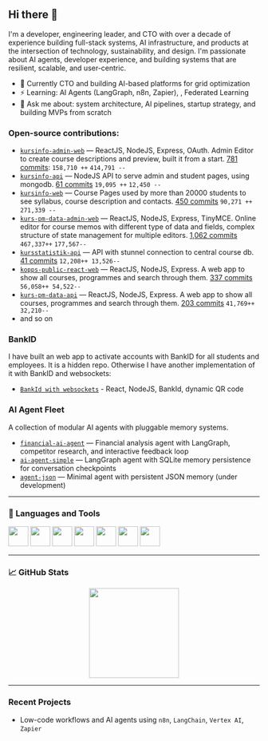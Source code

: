 ## Hi there 👋

<!--
**lenaar/lenaar** is a ✨ _special_ ✨ repository because its `README.md` (this file) appears on your GitHub profile.

Here are some ideas to get you started:

- 🔭 I’m currently working on ...
- 🌱 I’m currently learning ...
- 👯 I’m looking to collaborate on ...
- 🤔 I’m looking for help with ...
- 💬 Ask me about ...
- 📫 How to reach me: ...
- 😄 Pronouns: ...
- ⚡ Fun fact: ...
-->

I'm a developer, engineering leader, and CTO with over a decade of experience building full-stack systems, AI infrastructure, and products at the intersection of technology, sustainability, and design. I'm passionate about AI agents, developer experience, and building systems that are resilient, scalable, and user-centric.

- 🌱 Currently CTO and building AI-based platforms for grid optimization
- ⚡ Learning: AI Agents (LangGraph, n8n, Zapier), , Federated Learning
- 💬 Ask me about: system architecture, AI pipelines, startup strategy, and building MVPs from scratch

### Open-source contributions:

- [`kursinfo-admin-web`](https://github.com/KTH/kursinfo-admin-web) — ReactJS, NodeJS, Express, OAuth. Admin Editor to create course descriptions and preview, built it from a start. [781 commits](https://github.com/KTH/kursinfo-admin-web/commits?author=lenaar): `158,710 ++` `414,791 --` 
-  [`kursinfo-api`](https://github.com/KTH/kursinfo-api) — NodeJS API to serve admin and student pages, using mongodb. [61 commits](https://github.com/KTH/kursinfo-api/commits?author=lenaar) `19,095 ++` `12,450 --` 
-  [`kursinfo-web`](https://github.com/KTH/kursinfo-web) — Course Pages used by more than 20000 students to see syllabus, course description and contacts. [450 commits](https://github.com/KTH/kursinfo-web/commits?author=lenaar) `90,271 ++` `271,339 --` 
-  [`kurs-pm-data-admin-web`](https://github.com/KTH/kurs-pm-data-admin-web) — ReactJS, NodeJS, Express, TinyMCE. Online editor for course memos with different type of data and fields, complex structure of state management for multiple editors.  [1,062 commits](https://github.com/KTH/kurs-pm-data-admin-web/commits?author=lenaar) `467,337++` `177,567--` 
-  [`kursstatistik-api`](https://github.com/KTH/kursstatistik-api) — API with stunnel connection to central course db. [41 commits](https://github.com/KTH/kursstatistik-api/commits?author=lenaar) `12,208++ 13,526--`
-  [`kopps-public-react-web`](https://github.com/KTH/kopps-public-react-web) — ReactJS, NodeJS, Express. A web app to show all courses, programmes and search through them. [337 commits](https://github.com/KTH/kopps-public-react-web/commits?author=lenaar) `56,058++ 54,522--`
-  [`kurs-pm-data-api`](https://github.com/KTH/kurs-pm-data-api) — ReactJS, NodeJS, Express. A web app to show all courses, programmes and search through them. [203 commits](https://github.com/KTH/kurs-pm-data-api/commits?author=lenaar) `41,769++ 32,210--`
-  and so on

### BankID
I have built an web app to activate accounts with BankID for all students and employees. It is a hidden repo. Otherwise I have another implementation of it with BankID and websockets:

- [`BankId with websockets`](https://github.com/lenaar/poc-broccoli-bank-id-app) - React, NodeJS, BankId, dynamic QR code

### AI Agent Fleet

A collection of modular AI agents with pluggable memory systems.

- [`financial-ai-agent`](https://github.com/lenaar/financial-ai-agent) — Financial analysis agent with LangGraph, competitor research, and interactive feedback loop
- [`ai-agent-simple`](https://github.com/lenaar/ai-agent-simple) — LangGraph agent with SQLite memory persistence for conversation checkpoints
- [`agent-json`](https://github.com/yourname/agent-json) — Minimal agent with persistent JSON memory (under development)

---

### 🧰 Languages and Tools

<p align="left">
  <img src="https://cdn.jsdelivr.net/gh/devicons/devicon/icons/python/python-original.svg" width="40" height="40"/>
  <img src="https://cdn.jsdelivr.net/gh/devicons/devicon/icons/react/react-original.svg" width="40" height="40"/>
  <img src="https://cdn.jsdelivr.net/gh/devicons/devicon/icons/javascript/javascript-original.svg" width="40" height="40"/>
  <img src="https://cdn.jsdelivr.net/gh/devicons/devicon/icons/docker/docker-original.svg" width="40" height="40"/>
  <img src="https://cdn.jsdelivr.net/gh/devicons/devicon/icons/nodejs/nodejs-original.svg" width="40" height="40"/>
  <img src="https://cdn.jsdelivr.net/gh/devicons/devicon/icons/googlecloud/googlecloud-original.svg" width="40" height="40"/>
  <img src="https://cdn.jsdelivr.net/gh/devicons/devicon/icons/azure/azure-original.svg" width="40" height="40"/>
</p>

---

### 📈 GitHub Stats

<p align="center">
  <img height="180em" src="https://github-readme-stats.vercel.app/api/top-langs/?username=lenaar&layout=compact&hide_border=true&show=reviews,discussions_started,discussions_answered,prs_merged,prs_merged_percentage&langs_count=10&theme=default"/>
</p>

---

### Recent Projects

- Low-code workflows and AI agents using `n8n`, `LangChain`, `Vertex AI`, `Zapier`








